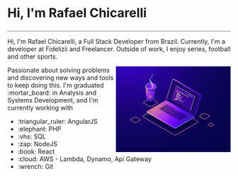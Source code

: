 <div style="border-bottom: 1px solid gray; width: 100%; padding-bottom: 5px;">
<h1>Hi, I'm Rafael Chicarelli</h1>
</div>

<p>Hi, I'm  Rafael Chicarelli, a Full Stack Developer from Brazil.
Currently, I'm a developer at Fidelizii and Freelancer. Outside of work, I enjoy series, football and other sports.</p>

<img align="right" style="poosition: relative; top: 30px;" src="./images/programming.jpg" alt="Programming image"/>
<p>Passionate about solving problems and discovering new ways and tools to keep doing this.
I'm graduated :mortar_board: in Analysis and Systems Development, and I'm currently working with</p>
 <ul>
  <li>:triangular_ruler: AngularJS</li>
  <li>:elephant: PHP</li>
  <li>:vhs: SQL</li>
  <li>:zap: NodeJS</li>
  <li>:book: React</li>
  <li>:cloud: AWS - Lambda, Dynamo, Api Gateway</li>
  <li>:wrench: Git</li>
 </ul>

